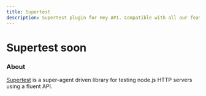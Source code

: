 ```yaml
---
title: Supertest
description: Supertest plugin for Hey API. Compatible with all our features.
---
```


<script setup lang="ts">
import FeatureStatus from '@components/FeatureStatus.vue';
</script>

# Supertest <span data-soon>soon</span>

<FeatureStatus issueNumber=1488 name="Supertest" />

### About

[Supertest](https://github.com/ladjs/supertest) is a super-agent driven library for testing node.js HTTP servers using a fluent API.

<!--@include: ../../partials/sponsors.md-->
